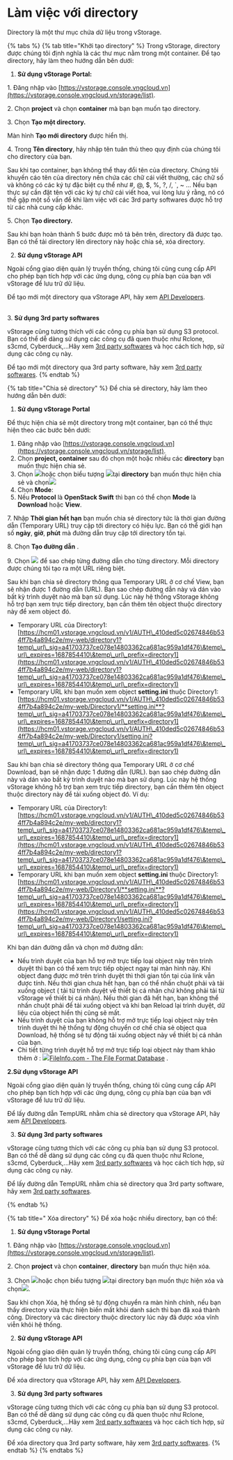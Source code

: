 # Làm việc với directory

Directory là một thư mục chứa dữ liệu trong vStorage.

{% tabs %}
{% tab title="Khởi tạo directory" %}
Trong vStorage, directory được chúng tôi định nghĩa là các thư mục nằm trong một container. Để tạo directory, hãy làm theo hướng dẫn bên dưới:

1. **Sử dụng vStorage Portal:**

1\. Đăng nhập vào [https://vstorage.console.vngcloud.vn](https://vstorage.console.vngcloud.vn/storage/list).

2\. Chọn **project** và chọn **container** mà bạn bạn muốn tạo directory.

3\. Chọn **Tạo một directory.**

Màn hình **Tạo mới directory** được hiển thị.

4\. Trong **Tên directory**, hãy nhập tên tuân thủ theo quy định của chúng tôi cho directory của bạn.&#x20;

Sau khi tạo container, bạn không thể thay đổi tên của directory. Chúng tôi khuyến cáo tên của directory nên chứa các chữ cái viết thường, các chữ số và không có các ký tự đặc biệt cụ thể như #, @, $, %, ?, /, \`, \~ ... Nếu bạn thực sự cần đặt tên với các ký tự chữ cái viết hoa, vui lòng lưu ý rằng, nó có thể gặp một số vấn đề khi làm việc với các 3rd party softwares được hỗ trợ từ các nhà cung cấp khác.

5\. Chọn **Tạo directory.**

Sau khi bạn hoàn thành 5 bước được mô tả bên trên, directory đã được tạo. Bạn có thể tải directory lên directory này hoặc chia sẻ, xóa directory.

2. **Sử dụng vStorage API**

Ngoài cổng giao diện quản lý truyền thống, chúng tôi cũng cung cấp API cho phép bạn tích hợp với các ứng dụng, công cụ phía bạn của bạn với vStorage để lưu trữ dữ liệu.

Để tạo mới một directory qua vStorage API, hãy xem [API Developers](https://docs.vngcloud.vn/display/VV/API+Developers).

\
3\.  **Sử dụng 3rd party softwares**

vStorage cũng tương thích với các công cụ phía bạn sử dụng S3 protocol. Bạn có thể dễ dàng sử dụng các công cụ đã quen thuộc như Rclone, s3cmd, Cyberduck,...Hãy xem [3rd party softwares](https://docs.vngcloud.vn/display/VV/3rd+party+softwares) và học cách tích hợp, sử dụng các công cụ này.&#x20;

Để tạo mới một directory qua 3rd party software, hãy xem [3rd party softwares](https://docs.vngcloud.vn/display/VV/3rd+party+softwares).
{% endtab %}

{% tab title="Chia sẻ directory" %}
Để chia sẻ directory, hãy làm theo hướng dẫn bên dưới:

1. **Sử dụng vStorage Portal**



Để thực hiện chia sẻ một directory trong một container, bạn có thể thực hiện theo các bước bên dưới:

1. Đăng nhập vào [https://vstorage.console.vngcloud.vn](https://vstorage.console.vngcloud.vn/storage/list).
2. Chọn **project, container** sau đó chọn một hoặc nhiều các **directory** bạn muốn thực hiện chia sẻ.
3. Chọn ![](https://docs.vngcloud.vn/download/thumbnails/49648478/image2023-3-6\_10-50-12.png?version=1\&modificationDate=1699348122000\&api=v2)hoặc chọn biểu tượng ![](https://docs.vngcloud.vn/download/thumbnails/49648478/image2023-2-6\_10-20-54.png?version=1\&modificationDate=1678075522000\&api=v2)tại **directory** bạn muốn thực hiện chia sẻ và chọn![](https://docs.vngcloud.vn/download/thumbnails/49648478/image2023-3-6\_10-50-38.png?version=1\&modificationDate=1699348122000\&api=v2)
4. Chọn **Mode**:&#x20;
5. Nếu **Protocol** là **OpenStack Swift** thì bạn có thể chọn **Mode** là **Download** hoặc **View**.

7\. Nhập **Thời gian hết hạn** bạn muốn chia sẻ directory tức là thời gian đường dẫn (Temporary URL) truy cập tới directory có hiệu lực. Bạn có thể giới hạn số **ngày**, **giờ**, **phút** mà đường dẫn truy cập tới directory tồn tại.&#x20;

8\. Chọn **Tạo đường dẫn** .

9\. Chọn ![](https://docs.vngcloud.vn/download/thumbnails/49648478/image2023-3-6\_10-51-24.png?version=1\&modificationDate=1699348123000\&api=v2) để sao chép từng đường dẫn cho từng directory. Mỗi directory được chúng tôi tạo ra một URL riêng biệt.

Sau khi bạn chia sẻ directory thông qua Temporary URL ở cơ chế View, bạn sẽ nhận được 1 đường dẫn (URL). Bạn sao chép đường dẫn này và dán vào bất kỳ trình duyệt nào mà bạn sử dụng. Lúc này hệ thống vStorage không hỗ trợ bạn xem trực tiếp directory, bạn cần thêm tên object thuộc directory này để xem object đó.

* Temporary URL của Directory1: [https://hcm01.vstorage.vngcloud.vn/v1/AUTH\_410ded5c02674846b534ff7b4a894c2e/my-web/directory1?temp\_url\_sig=a41703737ce078e14803362ca681ac959a1df476\&temp\_url\_expires=1687854410\&temp\_url\_prefix=directory1](https://hcm01.vstorage.vngcloud.vn/v1/AUTH\_410ded5c02674846b534ff7b4a894c2e/my-web/directory1?temp\_url\_sig=a41703737ce078e14803362ca681ac959a1df476\&temp\_url\_expires=1687854410\&temp\_url\_prefix=directory1)
* Temporary URL khi bạn muốn xem object **setting.ini** thuộc Directory1: [https://hcm01.vstorage.vngcloud.vn/v1/AUTH\_410ded5c02674846b534ff7b4a894c2e/my-web/Directory1/**setting.ini**?temp\_url\_sig=a41703737ce078e14803362ca681ac959a1df476\&temp\_url\_expires=1687854410\&temp\_url\_prefix=directory1](https://hcm01.vstorage.vngcloud.vn/v1/AUTH\_410ded5c02674846b534ff7b4a894c2e/my-web/Directory1/setting.ini?temp\_url\_sig=a41703737ce078e14803362ca681ac959a1df476\&temp\_url\_expires=1687854410\&temp\_url\_prefix=directory1)

Sau khi bạn chia sẻ directory thông qua  Temporary URL ở cơ chế Download, bạn sẽ nhận được 1 đường dẫn (URL). bạn sao chép đường dẫn này và dán vào bất kỳ trình duyệt nào mà bạn sử dụng. Lúc này hệ thống vStorage không hỗ trợ bạn xem trực tiếp directory, bạn cần thêm tên object thuộc directory này để tải xuống object đó. Ví dụ:

* Temporary URL của Directory1: [https://hcm01.vstorage.vngcloud.vn/v1/AUTH\_410ded5c02674846b534ff7b4a894c2e/my-web/directory1?temp\_url\_sig=a41703737ce078e14803362ca681ac959a1df476\&temp\_url\_expires=1687854410\&temp\_url\_prefix=directory1](https://hcm01.vstorage.vngcloud.vn/v1/AUTH\_410ded5c02674846b534ff7b4a894c2e/my-web/directory1?temp\_url\_sig=a41703737ce078e14803362ca681ac959a1df476\&temp\_url\_expires=1687854410\&temp\_url\_prefix=directory1)
* Temporary URL khi bạn muốn xem object **setting.ini** thuộc Directory1: [https://hcm01.vstorage.vngcloud.vn/v1/AUTH\_410ded5c02674846b534ff7b4a894c2e/my-web/Directory1/**setting.ini**?temp\_url\_sig=a41703737ce078e14803362ca681ac959a1df476\&temp\_url\_expires=1687854410\&temp\_url\_prefix=directory1](https://hcm01.vstorage.vngcloud.vn/v1/AUTH\_410ded5c02674846b534ff7b4a894c2e/my-web/Directory1/setting.ini?temp\_url\_sig=a41703737ce078e14803362ca681ac959a1df476\&temp\_url\_expires=1687854410\&temp\_url\_prefix=directory1)

Khi bạn dán đường dẫn và chọn mở đường dẫn:

* Nếu trình duyệt của bạn hỗ trợ mở trực tiếp loại object này trên trình duyệt thì bạn có thể xem trực tiếp object ngay tại màn hình này. Khi object đang được mở trên trình duyệt thì thời gian tồn tại của link vẫn được tính. Nếu thời gian chưa hết hạn, bạn có thể nhấn chuột phải và tải xuống object ( tải từ trình duyệt về thiết bị cá nhân chứ không phải tải từ vStorage về thiết bị cá nhân). Nếu thời gian đã hết hạn, bạn không thể nhấn chuột phải để tải xuống object và khi bạn Reload lại trình duyệt, dữ liệu của object hiển thị cũng sẽ mất.
* Nếu trình duyệt của bạn không hỗ trợ mở trực tiếp loại object này trên trình duyệt thì hệ thống tự động chuyển cơ chế chia sẻ object qua Download, hệ thống sẽ tự động tải xuống object này về thiết bị cá nhân của bạn.
* Chi tiết từng trình duyệt hỗ trợ mở trực tiếp loại object này tham khảo thêm ở : [![](https://fileinfo.com/svg/favicon.svg)FileInfo.com - The File Format Database](https://fileinfo.com/) .

**2.Sử dụng vStorage API**

Ngoài cổng giao diện quản lý truyền thống, chúng tôi cũng cung cấp API cho phép bạn tích hợp với các ứng dụng, công cụ phía bạn của bạn với vStorage để lưu trữ dữ liệu.

Để lấy đường dẫn TempURL nhằm chia sẻ directory qua vStorage API, hãy xem [API Developers](https://docs.vngcloud.vn/display/VV/API+Developers).

3. **Sử dụng 3rd party softwares**

vStorage cũng tương thích với các công cụ phía bạn sử dụng S3 protocol. Bạn có thể dễ dàng sử dụng các công cụ đã quen thuộc như Rclone, s3cmd, Cyberduck,...Hãy xem [3rd party softwares](https://docs.vngcloud.vn/display/VV/3rd+party+softwares) và học cách tích hợp, sử dụng các công cụ này.&#x20;

Để lấy đường dẫn TempURL nhằm chia sẻ directory qua 3rd party software, hãy xem [3rd party softwares](https://docs.vngcloud.vn/display/VV/3rd+party+softwares).


{% endtab %}

{% tab title=" Xóa directory" %}
Để xóa hoặc nhiều directory, bạn có thể:

1. **Sử dụng vStorage Portal**

1\. Đăng nhập vào [https://vstorage.console.vngcloud.vn](https://vstorage.console.vngcloud.vn/storage/list).

2\. Chọn **project** và chọn **container**, **directory** bạn muốn thực hiện xóa.

3\. Chọn ![](https://docs.vngcloud.vn/download/thumbnails/49648478/image2023-3-6\_11-7-16.png?version=1\&modificationDate=1678075637000\&api=v2)hoặc chọn biểu tượng ![](https://docs.vngcloud.vn/download/thumbnails/49648478/image2023-2-6\_10-20-54.png?version=1\&modificationDate=1678075522000\&api=v2)tại directory bạn muốn thực hiện xóa và chọn![](https://docs.vngcloud.vn/download/thumbnails/49648478/image2023-3-6\_11-7-37.png?version=1\&modificationDate=1678075658000\&api=v2).

Sau khi chọn Xóa, hệ thống sẽ tự động chuyển ra màn hình chính, nếu bạn thấy directory vừa thực hiện biến mất khỏi danh sách thì bạn đã xoá thành công. Directory và các directory thuộc directory lúc này đã được xóa vĩnh viễn khỏi hệ thống.

2. **Sử dụng vStorage API**

Ngoài cổng giao diện quản lý truyền thống, chúng tôi cũng cung cấp API cho phép bạn tích hợp với các ứng dụng, công cụ phía bạn của bạn với vStorage để lưu trữ dữ liệu.

Để xóa directory qua vStorage API, hãy xem [API Developers](https://docs.vngcloud.vn/display/VV/API+Developers).

3. **Sử dụng 3rd party softwares**

vStorage cũng tương thích với các công cụ phía bạn sử dụng S3 protocol. Bạn có thể dễ dàng sử dụng các công cụ đã quen thuộc như Rclone, s3cmd, Cyberduck,...Hãy xem [3rd party softwares](https://docs.vngcloud.vn/display/VV/3rd+party+softwares) và học cách tích hợp, sử dụng các công cụ này.&#x20;

Để xóa directory qua 3rd party software, hãy xem [3rd party softwares](https://docs.vngcloud.vn/display/VV/3rd+party+softwares).
{% endtab %}
{% endtabs %}






